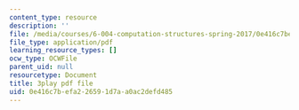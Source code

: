 ```yaml
---
content_type: resource
description: ''
file: /media/courses/6-004-computation-structures-spring-2017/0e416c7befa226591d7aa0ac2defd485_m_G3z-C1C2g.pdf
file_type: application/pdf
learning_resource_types: []
ocw_type: OCWFile
parent_uid: null
resourcetype: Document
title: 3play pdf file
uid: 0e416c7b-efa2-2659-1d7a-a0ac2defd485
---
```

